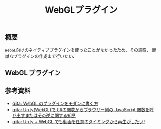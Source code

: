 ﻿---
title: WebGLプラグイン
category: Unity
tags:
  - Unity
  - Plugin
  - WebGL
id: e81fda93-d3d7-4e1d-beae-765b90d2fb58
---

## 概要

`WebGL`向けのネイティブプラグインを使ったことがなかったため、その調査．
簡単なプラグインの作成まで行いたい．

## WebGL プラグイン

##

## 参考資料

- [qiita: WebGL のプラグインをモダンに書く方](https://qiita.com/yaegaki/items/71cdebc7798784aa3464)
- [qiita: Unity(WebGL)で C#の関数からブラウザー側の JavaScript 関数を呼び出すまたはその逆に関する知見](https://qiita.com/gtk2k/items/1c7aa7a202d5f96ebdbf)
- [qiita: Unity + WebGL でも動画を任意のタイミングから再生がしたい!](https://qiita.com/alivelime/items/cf22c7377586a61bf71a)

